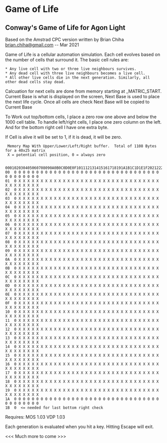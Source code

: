 # Game of Life

Conway's Game of Life for Agon Light
-------------------------------------

 Based on the Amstrad CPC version written by Brian Chiha
 brian.chiha@gmail.com  -- Mar 2021

 Game of Life is a cellular automation simulation.  Each cell evolves based on the number
 of cells that surround it.  The basic cell rules are:

    * Any live cell with two or three live neighbours survives.
    * Any dead cell with three live neighbours becomes a live cell.
    * All other live cells die in the next generation. Similarly, all other dead cells stay dead.


Calcuation for next cells are done from memory starting at _MATRIC_START.  Current Base is 
what is displayed
on the screen, Next Base is used to place the next life cycle.  Once all cells are check
Next Base will be copied to Current Base

To Work out top/bottom cells, I place a zero row one above and below the 1000 cell table.  To
handle left/right cells, I place one zero column on the left.  And for the bottom right cell
I have one extra byte.

If Cell is alive it will be set to 1, if it is dead, it will be zero.
```
 Memory Map With Upper/Lower/Left/Right buffer.  Total of 1108 Bytes for a 40x25 matrix
 X = potential cell position, 0 = always zero

   000102030405060708090A0B0C0D0E0F101112131415161718191A1B1C1D1E1F202122232425262728
00  0 0 0 0 0 0 0 0 0 0 0 0 0 0 0 0 0 0 0 0 0 0 0 0 0 0 0 0 0 0 0 0 0 0 0 0 0 0 0 0 0
01  0 X X X X X X X X X X X X X X X X X X X X X X X X X X X X X X X X X X X X X X X X
02  0 X X X X X X X X X X X X X X X X X X X X X X X X X X X X X X X X X X X X X X X X
03  0 X X X X X X X X X X X X X X X X X X X X X X X X X X X X X X X X X X X X X X X X
04  0 X X X X X X X X X X X X X X X X X X X X X X X X X X X X X X X X X X X X X X X X
05  0 X X X X X X X X X X X X X X X X X X X X X X X X X X X X X X X X X X X X X X X X
06  0 X X X X X X X X X X X X X X X X X X X X X X X X X X X X X X X X X X X X X X X X
07  0 X X X X X X X X X X X X X X X X X X X X X X X X X X X X X X X X X X X X X X X X
08  0 X X X X X X X X X X X X X X X X X X X X X X X X X X X X X X X X X X X X X X X X
09  0 X X X X X X X X X X X X X X X X X X X X X X X X X X X X X X X X X X X X X X X X
0A  0 X X X X X X X X X X X X X X X X X X X X X X X X X X X X X X X X X X X X X X X X
0B  0 X X X X X X X X X X X X X X X X X X X X X X X X X X X X X X X X X X X X X X X X
0C  0 X X X X X X X X X X X X X X X X X X X X X X X X X X X X X X X X X X X X X X X X
0D  0 X X X X X X X X X X X X X X X X X X X X X X X X X X X X X X X X X X X X X X X X
0E  0 X X X X X X X X X X X X X X X X X X X X X X X X X X X X X X X X X X X X X X X X
0F  0 X X X X X X X X X X X X X X X X X X X X X X X X X X X X X X X X X X X X X X X X
10  0 X X X X X X X X X X X X X X X X X X X X X X X X X X X X X X X X X X X X X X X X
11  0 X X X X X X X X X X X X X X X X X X X X X X X X X X X X X X X X X X X X X X X X
12  0 X X X X X X X X X X X X X X X X X X X X X X X X X X X X X X X X X X X X X X X X
13  0 X X X X X X X X X X X X X X X X X X X X X X X X X X X X X X X X X X X X X X X X
14  0 X X X X X X X X X X X X X X X X X X X X X X X X X X X X X X X X X X X X X X X X
15  0 X X X X X X X X X X X X X X X X X X X X X X X X X X X X X X X X X X X X X X X X
16  0 X X X X X X X X X X X X X X X X X X X X X X X X X X X X X X X X X X X X X X X X
17  0 X X X X X X X X X X X X X X X X X X X X X X X X X X X X X X X X X X X X X X X X
18  0 X X X X X X X X X X X X X X X X X X X X X X X X X X X X X X X X X X X X X X X X
19  0 X X X X X X X X X X X X X X X X X X X X X X X X X X X X X X X X X X X X X X X X
1A  0 0 0 0 0 0 0 0 0 0 0 0 0 0 0 0 0 0 0 0 0 0 0 0 0 0 0 0 0 0 0 0 0 0 0 0 0 0 0 0 0
1B  0  <= needed for last bottom right check
```

Requires: 
MOS 1.03
VDP 1.03

Each generation is evaluated when you hit a key. Hitting Escape will exit.

<<< Much more to come >>>


